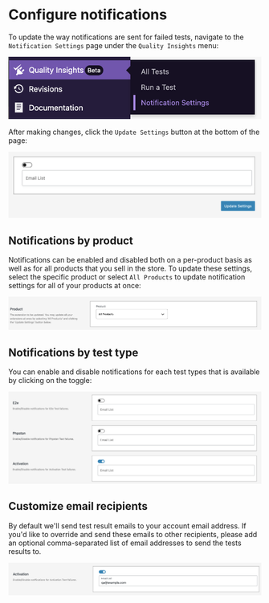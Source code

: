 # Configure notifications

To update the way notifications are sent for failed tests, navigate to the `Notification Settings` page under the `Quality Insights` menu:

![notification-settings-menu](_media/notification-settings-menu.png)

After making changes, click the `Update Settings` button at the bottom of the page:

![update-settings-button](_media/update-settings-button.png)

## Notifications by product

Notifications can be enabled and disabled both on a per-product basis as well as for all products that you sell in the store. To update these settings, select the specific product or select `All Products` to update notification settings for all of your products at once:

![notification-product-updates](_media/notification-product-updates.png)

## Notifications by test type

You can enable and disable notifications for each test types that is available by clicking on the toggle:

![test-notification-settings](_media/test-notification-settings.png)

## Customize email recipients

By default we'll send test result emails to your account email address. If you'd like to override and send these emails to other recipients, please add an optional comma-separated list of email addresses to send the tests results to.

![custom-email-list](_media/custom-email-list.png)